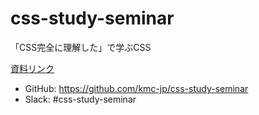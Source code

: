 # css-study-seminar
「CSS完全に理解した」で学ぶCSS

[資料リンク](https://github.com/kmc-jp/css-study-seminar/tree/main/documents)

- GitHub: https://github.com/kmc-jp/css-study-seminar<br>
- Slack: #css-study-seminar
